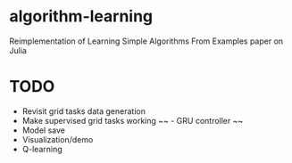 # algorithm-learning
Reimplementation of Learning Simple Algorithms From Examples paper on Julia

# TODO
- Revisit grid tasks data generation
- Make supervised grid tasks working
~~ - GRU controller ~~
- Model save
- Visualization/demo
- Q-learning
